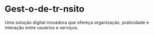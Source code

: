 # Gest-o-de-tr-nsito
Uma solução digital inovadora que ofereça organização, praticidade e interação entre usuários e serviços.
